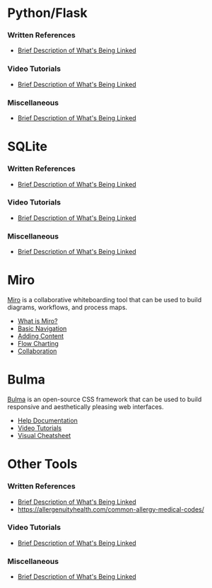 # Python/Flask

### Written References

* [Brief Description of What's Being Linked](http://www.website.com)

### Video Tutorials

* [Brief Description of What's Being Linked](http://www.website.com)

### Miscellaneous
* [Brief Description of What's Being Linked](http://www.website.com)

# SQLite

### Written References

* [Brief Description of What's Being Linked](http://www.website.com)

### Video Tutorials

* [Brief Description of What's Being Linked](http://www.website.com)

### Miscellaneous
* [Brief Description of What's Being Linked](http://www.website.com)

# Miro

[Miro](https://miro.com/) is a collaborative whiteboarding tool that can be used to build diagrams, workflows, and process maps.

* [What is Miro?](https://www.youtube.com/watch?v=5euISRrbC8U&ab_channel=Miro)
* [Basic Navigation](https://www.youtube.com/watch?v=ynxoouz4zwA&ab_channel=Miro)
* [Adding Content](https://www.youtube.com/watch?v=aHkUl-yUExE&ab_channel=Miro)
* [Flow Charting](https://www.youtube.com/watch?v=Qn0mMzC1AR0&ab_channel=Miro)
* [Collaboration](https://www.youtube.com/watch?v=uEf3cwlrHJA&ab_channel=Miro)

# Bulma

[Bulma](https://bulma.io/) is an open-source CSS framework that can be used to build responsive and aesthetically pleasing web interfaces.

* [Help Documentation](https://bulma.io/documentation/)
* [Video Tutorials](https://bulma.io/videos/)
* [Visual Cheatsheet](https://codepen.io/thanh01_pmt/pen/XLoXKe)

# Other Tools

### Written References

* [Brief Description of What's Being Linked](http://www.website.com)
* https://allergenuityhealth.com/common-allergy-medical-codes/

### Video Tutorials

* [Brief Description of What's Being Linked](http://www.website.com)

### Miscellaneous
* [Brief Description of What's Being Linked](http://www.website.com)

